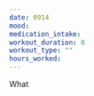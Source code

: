 ```yaml
---
date: 0914
mood: 
medication_intake: 
workout_duration: 0
workout_type: ""
hours_worked:
---
```

What